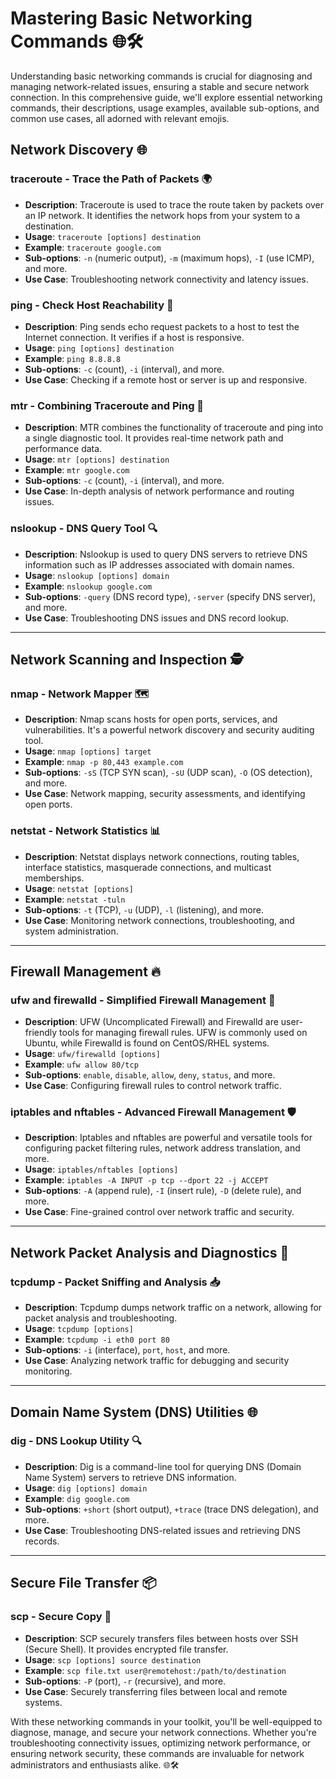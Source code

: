# Mastering Basic Networking Commands 🌐🛠️

Understanding basic networking commands is crucial for diagnosing and managing network-related issues, ensuring a stable and secure network connection. In this comprehensive guide, we'll explore essential networking commands, their descriptions, usage examples, available sub-options, and common use cases, all adorned with relevant emojis.

## Network Discovery 🌐

### **traceroute** - Trace the Path of Packets 🌍
- **Description**: Traceroute is used to trace the route taken by packets over an IP network. It identifies the network hops from your system to a destination.
- **Usage**: `traceroute [options] destination`
- **Example**: `traceroute google.com`
- **Sub-options**: `-n` (numeric output), `-m` (maximum hops), `-I` (use ICMP), and more.
- **Use Case**: Troubleshooting network connectivity and latency issues.

### **ping** - Check Host Reachability 📡
- **Description**: Ping sends echo request packets to a host to test the Internet connection. It verifies if a host is responsive.
- **Usage**: `ping [options] destination`
- **Example**: `ping 8.8.8.8`
- **Sub-options**: `-c` (count), `-i` (interval), and more.
- **Use Case**: Checking if a remote host or server is up and responsive.

### **mtr** - Combining Traceroute and Ping 🔄
- **Description**: MTR combines the functionality of traceroute and ping into a single diagnostic tool. It provides real-time network path and performance data.
- **Usage**: `mtr [options] destination`
- **Example**: `mtr google.com`
- **Sub-options**: `-c` (count), `-i` (interval), and more.
- **Use Case**: In-depth analysis of network performance and routing issues.

### **nslookup** - DNS Query Tool 🔍
- **Description**: Nslookup is used to query DNS servers to retrieve DNS information such as IP addresses associated with domain names.
- **Usage**: `nslookup [options] domain`
- **Example**: `nslookup google.com`
- **Sub-options**: `-query` (DNS record type), `-server` (specify DNS server), and more.
- **Use Case**: Troubleshooting DNS issues and DNS record lookup.
---
## Network Scanning and Inspection 🕵️

### **nmap** - Network Mapper 🗺️
- **Description**: Nmap scans hosts for open ports, services, and vulnerabilities. It's a powerful network discovery and security auditing tool.
- **Usage**: `nmap [options] target`
- **Example**: `nmap -p 80,443 example.com`
- **Sub-options**: `-sS` (TCP SYN scan), `-sU` (UDP scan), `-O` (OS detection), and more.
- **Use Case**: Network mapping, security assessments, and identifying open ports.

### **netstat** - Network Statistics 📊
- **Description**: Netstat displays network connections, routing tables, interface statistics, masquerade connections, and multicast memberships.
- **Usage**: `netstat [options]`
- **Example**: `netstat -tuln`
- **Sub-options**: `-t` (TCP), `-u` (UDP), `-l` (listening), and more.
- **Use Case**: Monitoring network connections, troubleshooting, and system administration.
---
## Firewall Management 🔥

### **ufw and firewalld** - Simplified Firewall Management 🧯
- **Description**: UFW (Uncomplicated Firewall) and Firewalld are user-friendly tools for managing firewall rules. UFW is commonly used on Ubuntu, while Firewalld is found on CentOS/RHEL systems.
- **Usage**: `ufw/firewalld [options]`
- **Example**: `ufw allow 80/tcp`
- **Sub-options**: `enable`, `disable`, `allow`, `deny`, `status`, and more.
- **Use Case**: Configuring firewall rules to control network traffic.

### **iptables and nftables** - Advanced Firewall Management 🛡️
- **Description**: Iptables and nftables are powerful and versatile tools for configuring packet filtering rules, network address translation, and more.
- **Usage**: `iptables/nftables [options]`
- **Example**: `iptables -A INPUT -p tcp --dport 22 -j ACCEPT`
- **Sub-options**: `-A` (append rule), `-I` (insert rule), `-D` (delete rule), and more.
- **Use Case**: Fine-grained control over network traffic and security.
---
## Network Packet Analysis and Diagnostics 🧪

### **tcpdump** - Packet Sniffing and Analysis 📥
- **Description**: Tcpdump dumps network traffic on a network, allowing for packet analysis and troubleshooting.
- **Usage**: `tcpdump [options]`
- **Example**: `tcpdump -i eth0 port 80`
- **Sub-options**: `-i` (interface), `port`, `host`, and more.
- **Use Case**: Analyzing network traffic for debugging and security monitoring.
---
## Domain Name System (DNS) Utilities 🌐

### **dig** - DNS Lookup Utility 🔍
- **Description**: Dig is a command-line tool for querying DNS (Domain Name System) servers to retrieve DNS information.
- **Usage**: `dig [options] domain`
- **Example**: `dig google.com`
- **Sub-options**: `+short` (short output), `+trace` (trace DNS delegation), and more.
- **Use Case**: Troubleshooting DNS-related issues and retrieving DNS records.
---
## Secure File Transfer 📦

### **scp** - Secure Copy 🚚
- **Description**: SCP securely transfers files between hosts over SSH (Secure Shell). It provides encrypted file transfer.
- **Usage**: `scp [options] source destination`
- **Example**: `scp file.txt user@remotehost:/path/to/destination`
- **Sub-options**: `-P` (port), `-r` (recursive), and more.
- **Use Case**: Securely transferring files between local and remote systems.

With these networking commands in your toolkit, you'll be well-equipped to diagnose, manage, and secure your network connections. Whether you're troubleshooting connectivity issues, optimizing network performance, or ensuring network security, these commands are invaluable for network administrators and enthusiasts alike. 🌐🛠️
